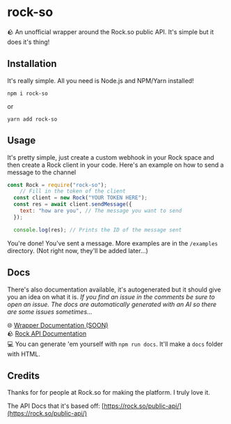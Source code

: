 # rock-so
🪨 An unofficial wrapper around the Rock.so public API. It's simple but it does it's thing!

## Installation
It's really simple. All you need is Node.js and NPM/Yarn installed!
```cli
npm i rock-so
```
or
```cli
yarn add rock-so
```

## Usage
It's pretty simple, just create a custom webhook in your Rock space and then create a Rock client in your code. Here's an example on how to send a message to the channel
```js
const Rock = require("rock-so");
    // Fill in the token of the client
  const client = new Rock("YOUR TOKEN HERE"); 
  const res = await client.sendMessage({
    text: "how are you", // The message you want to send
  });

  console.log(res); // Prints the ID of the message sent

```

You're done! You've sent a message. More examples are in the `/examples` directory. (Not right now, they'll be added later...)
## Docs
There's also documentation available, it's autogenerated but it should give you an idea on what it is. _If you find an issue in the comments be sure to open an issue. The docs are automatically generated with an AI so there are some issues sometimes..._

🌐 [Wrapper Documentation (SOON)](https://github.com/)<br>
🪨 [Rock API Documentation](https://rock.so/public-api/)<br>
💻 You can generate 'em yourself with `npm run docs`. It'll make a `docs` folder with HTML.

## Credits
Thanks for for people at Rock.so for making the platform. I truly love it.

The API Docs that it's based off: [https://rock.so/public-api/](https://rock.so/public-api/)
